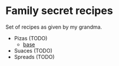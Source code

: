 # Family secret recipes

Set of recipes as given by my grandma.

- Pizas (TODO)
    - [base](./pizzas/base.md)
- Suaces (TODO)
- Spreads (TODO)
